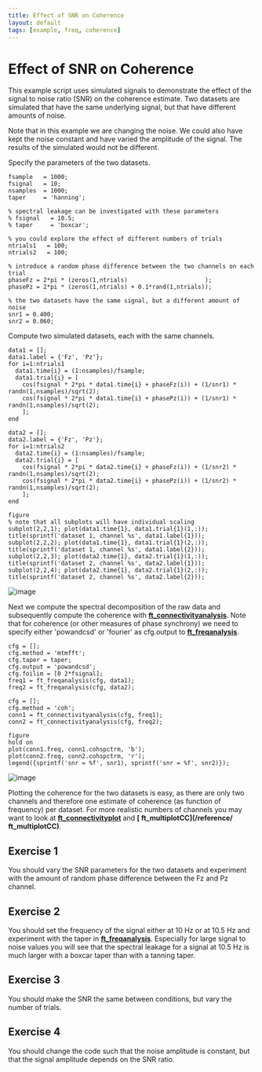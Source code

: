 ```yaml
---
title: Effect of SNR on Coherence
layout: default
tags: [example, freq, coherence]
---
```


# Effect of SNR on Coherence

This example script uses simulated signals to demonstrate the effect of the signal to noise ratio (SNR) on the coherence estimate. Two datasets are simulated that have the same underlying signal, but that have different amounts of noise.

<div class="important">
Note that in this example we are changing the noise. We could also have kept the noise constant and have varied the amplitude of the signal. The results of the simulated  would not be different.
</div>

Specify the parameters of the two datasets.

	fsample   = 1000;
	fsignal   = 10;
	nsamples  = 1000;
	taper     = 'hanning';

	% spectral leakage can be investigated with these parameters
	% fsignal   = 10.5;
	% taper     = 'boxcar';

	% you could explore the effect of different numbers of trials
	ntrials1   = 100;
	ntrials2   = 100;

	% introduce a random phase difference between the two channels on each trial
	phaseFz = 2*pi * (zeros(1,ntrials)                      );
	phasePz = 2*pi * (zeros(1,ntrials) + 0.1*rand(1,ntrials));

	% the two datasets have the same signal, but a different amount of noise
	snr1 = 0.400;
	snr2 = 0.060;

Compute two simulated datasets, each with the same channels.

	data1 = [];
	data1.label = {'Fz', 'Pz'};
	for i=1:ntrials1
	  data1.time{i} = (1:nsamples)/fsample;
	  data1.trial{i} = [
	    cos(fsignal * 2*pi * data1.time{i} + phaseFz(i)) + (1/snr1) * randn(1,nsamples)/sqrt(2);
	    cos(fsignal * 2*pi * data1.time{i} + phasePz(i)) + (1/snr1) * randn(1,nsamples)/sqrt(2);
	    ];
	end

	data2 = [];
	data2.label = {'Fz', 'Pz'};
	for i=1:ntrials2
	  data2.time{i} = (1:nsamples)/fsample;
	  data2.trial{i} = [
	    cos(fsignal * 2*pi * data2.time{i} + phaseFz(i)) + (1/snr2) * randn(1,nsamples)/sqrt(2);
	    cos(fsignal * 2*pi * data2.time{i} + phasePz(i)) + (1/snr2) * randn(1,nsamples)/sqrt(2);
	    ];
	end

	figure
	% note that all subplots will have individual scaling
	subplot(2,2,1); plot(data1.time{1}, data1.trial{1}(1,:)); title(sprintf('dataset 1, channel %s', data1.label{1}));
	subplot(2,2,2); plot(data1.time{1}, data1.trial{1}(2,:)); title(sprintf('dataset 1, channel %s', data1.label{2}));
	subplot(2,2,3); plot(data2.time{1}, data2.trial{1}(1,:)); title(sprintf('dataset 2, channel %s', data2.label{1}));
	subplot(2,2,4); plot(data2.time{1}, data2.trial{1}(2,:)); title(sprintf('dataset 2, channel %s', data2.label{2}));

![image](/media/example/example_coherence_snr_1.png@500)

Next we compute the spectral decomposition of the raw data and subsequently compute the coherence with **[ft_connectivityanalysis](/reference/ft_connectivityanalysis)**. Note that for coherence (or other measures of phase synchrony) we need to specify either 'powandcsd' or 'fourier' as cfg.output to **[ft_freqanalysis](/reference/ft_freqanalysis)**.

	cfg = [];
	cfg.method = 'mtmfft';
	cfg.taper = taper;
	cfg.output = 'powandcsd';
	cfg.foilim = [0 2*fsignal];
	freq1 = ft_freqanalysis(cfg, data1);
	freq2 = ft_freqanalysis(cfg, data2);

	cfg = [];
	cfg.method = 'coh';
	conn1 = ft_connectivityanalysis(cfg, freq1);
	conn2 = ft_connectivityanalysis(cfg, freq2);

	figure
	hold on
	plot(conn1.freq, conn1.cohspctrm, 'b');
	plot(conn2.freq, conn2.cohspctrm, 'r');
	legend({sprintf('snr = %f', snr1), sprintf('snr = %f', snr2)});

![image](/media/example/example_coherence_snr_2.png@500)

Plotting the coherence for the two datasets is easy, as there are only two channels and therefore one estimate of coherence (as function of frequency) per dataset. For more realistic numbers of channels you may want to look at **[ft_connectivityplot](/reference/ft_connectivityplot)** and **[ ft_multiplotCC](/reference/ ft_multiplotCC)**.

## Exercise 1

You should vary the SNR parameters for the two datasets and experiment with the amount of random phase difference between the Fz and Pz channel.

## Exercise 2

You should set the frequency of the signal either at 10 Hz or at 10.5 Hz and experiment with the taper in **[ft_freqanalysis](/reference/ft_freqanalysis)**. Especially for large signal to noise values you will see that the spectral leakage for a signal at 10.5 Hz is much larger with a boxcar taper than with a tanning taper.

## Exercise 3

You should make the SNR the same between conditions, but vary the number of trials.

## Exercise 4

You should change the code such that the noise amplitude is constant, but that the signal amplitude depends on the SNR ratio.
